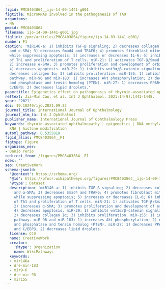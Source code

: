 ```yaml
---
figid: PMC8403864__ijo-14-09-1441-g001
figtitle: MicroRNAs involved in the pathogenesis of TAO
organisms:
- NA
pmcid: PMC8403864
filename: ijo-14-09-1441-g001.jpg
figlink: /pmc/articles/PMC8403864/figure/ijo-14-09-1441-g001/
number: F1
caption: 'miR146-a: 1) inhibits TGF-β signaling; 2) decreases collagen Iα, fibronectin
  and α-SMA; 3) decreases Smad4 and TRAF6; 4) promotes fibroblast mitosis and proliferation
  while suppressing apoptosis; 5) increases or decreases IL-6; 6) inhibits the differentiation
  of Th1 and proliferation of T cells. miR-21: 1) activates TGF-β/Smad signaling;
  2) increases α-SMA; 3) promotes proliferation and development of orbital fibroblasts;
  4) decreases apoptosis. miR-29: 1) inhibits wnt3α/β-catenin signaling pathway; 2)
  decreases collagen Iα; 3) inhibits proliferation. miR-155: 1) inhibits TLR4/NF-κB
  pathway. miR-96 and miR-183: 1) increases Akt phosphorylation; 2) decreases EGR-1
  and phosphatase and tensin homolog (PTEN). miR-27: 1) decreases PPARγ, C/EBPα, and
  C/EBPβ; 2) decreases lipid droplets.'
papertitle: Epigenetics effect on pathogenesis of thyroid-associated ophthalmopathy.
reftext: Jia-Min Cao, et al. Int J Ophthalmol. 2021;14(9):1441-1448.
year: '2021'
doi: 10.18240/ijo.2021.09.22
journal_title: International Journal of Ophthalmology
journal_nlm_ta: Int J Ophthalmol
publisher_name: International Journal of Ophthalmology Press
keywords: thyroid-associated ophthalmopathy | epigenetics | DNA methylation | non-coding
  RNA | histone modification
automl_pathway: 0.5355818
figid_alias: PMC8403864__F1
figtype: Figure
organisms_ner:
- Danio rerio
redirect_from: /figures/PMC8403864__F1
ndex: ''
seo: CreativeWork
schema-jsonld:
  '@context': https://schema.org/
  '@id': https://pfocr.wikipathways.org/figures/PMC8403864__ijo-14-09-1441-g001.html
  '@type': Dataset
  description: 'miR146-a: 1) inhibits TGF-β signaling; 2) decreases collagen Iα, fibronectin
    and α-SMA; 3) decreases Smad4 and TRAF6; 4) promotes fibroblast mitosis and proliferation
    while suppressing apoptosis; 5) increases or decreases IL-6; 6) inhibits the differentiation
    of Th1 and proliferation of T cells. miR-21: 1) activates TGF-β/Smad signaling;
    2) increases α-SMA; 3) promotes proliferation and development of orbital fibroblasts;
    4) decreases apoptosis. miR-29: 1) inhibits wnt3α/β-catenin signaling pathway;
    2) decreases collagen Iα; 3) inhibits proliferation. miR-155: 1) inhibits TLR4/NF-κB
    pathway. miR-96 and miR-183: 1) increases Akt phosphorylation; 2) decreases EGR-1
    and phosphatase and tensin homolog (PTEN). miR-27: 1) decreases PPARγ, C/EBPα,
    and C/EBPβ; 2) decreases lipid droplets.'
  license: CC0
  name: CreativeWork
  creator:
    '@type': Organization
    name: WikiPathways
  keywords:
  - mir146a
  - dre-mir-183
  - mir9-6
  - dre-mir-96
  - mir155
---
```

